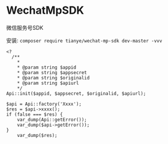 # WechatMpSDK
微信服务号SDK

安装: `composer require tianye/wechat-mp-sdk dev-master -vvv`

```
<?
  /**
    *
    * @param string $appid 
    * @param string $appsecret
    * @param string $originalid
    * @param string $apiurl
    */
Api::init($appid, $appsecret, $originalid, $apiurl);

$api = Api::factory('Xxxx');
$res = $api->xxxx();
if (false === $res) {
    var_dump(Api::getError());
    var_dump($api->getError());
}
    var_dump($res);
```
